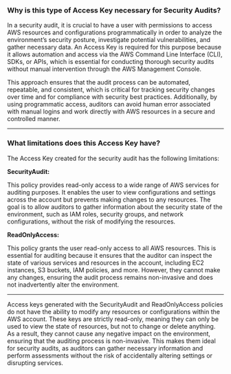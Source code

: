 ### Why is this type of Access Key necessary for Security Audits?

In a security audit, it is crucial to have a user with permissions to access AWS resources and configurations programmatically in order to analyze the environment’s security posture, investigate potential vulnerabilities, and gather necessary data. An Access Key is required for this purpose because it allows automation and access via the AWS Command Line Interface (CLI), SDKs, or APIs, which is essential for conducting thorough security audits without manual intervention through the AWS Management Console.

This approach ensures that the audit process can be automated, repeatable, and consistent, which is critical for tracking security changes over time and for compliance with security best practices. Additionally, by using programmatic access, auditors can avoid human error associated with manual logins and work directly with AWS resources in a secure and controlled manner.

---

### What limitations does this Access Key have?

The Access Key created for the security audit has the following limitations:

**SecurityAudit:**

This policy provides read-only access to a wide range of AWS services for auditing purposes. It enables the user to view configurations and settings across the account but prevents making changes to any resources. The goal is to allow auditors to gather information about the security state of the environment, such as IAM roles, security groups, and network configurations, without the risk of modifying the resources.

**ReadOnlyAccess:**

This policy grants the user read-only access to all AWS resources. This is essential for auditing because it ensures that the auditor can inspect the state of various services and resources in the account, including EC2 instances, S3 buckets, IAM policies, and more. However, they cannot make any changes, ensuring the audit process remains non-invasive and does not inadvertently alter the environment.

---

Access keys generated with the SecurityAudit and ReadOnlyAccess policies do not have the ability to modify any resources or configurations within the AWS account. These keys are strictly read-only, meaning they can only be used to view the state of resources, but not to change or delete anything. As a result, they cannot cause any negative impact on the environment, ensuring that the auditing process is non-invasive. This makes them ideal for security audits, as auditors can gather necessary information and perform assessments without the risk of accidentally altering settings or disrupting services.